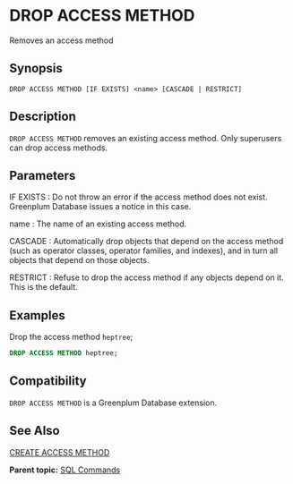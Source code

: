 # DROP ACCESS METHOD

Removes an access method

## Synopsis

``` {#sql_command_synopsis}
DROP ACCESS METHOD [IF EXISTS] <name> [CASCADE | RESTRICT]
```

## Description

`DROP ACCESS METHOD` removes an existing access method. Only superusers can drop access methods.

## Parameters

IF EXISTS
:   Do not throw an error if the access method does not exist. Greenplum Database issues a notice in this case.

name
:   The name of an existing access method.

CASCADE
:   Automatically drop objects that depend on the access method \(such as operator classes, operator families, and indexes\), and in turn all objects that depend on those objects.

RESTRICT
:   Refuse to drop the access method if any objects depend on it. This is the default.

## Examples

Drop the access method `heptree`;

``` sql
DROP ACCESS METHOD heptree;
```

## Compatibility

`DROP ACCESS METHOD` is a Greenplum Database extension.

## See Also

[CREATE ACCESS METHOD](CREATE_ACCESS_METHOD.html)

**Parent topic:** [SQL Commands](../sql_commands/sql_ref.html)

